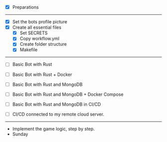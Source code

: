 - [X] Preparations
---
- [X] Set the bots profile picture
- [X] Create all essential files
	- [X] Set SECRETS
	- [X] Copy workflow.yml
	- [X] Create folder structure
	- [X] Makefile
	
---
- [ ] Basic Bot with Rust
- [ ] Basic Bot with Rust + Docker

- [ ] Basic Bot with Rust and MongoDB
- [ ] Basic Bot with Rust and MongoDB + Docker Compose

- [ ] Basic Bot with Rust and MongoDB in CI/CD
- [ ] CI/CD connected to my remote cloud server.

---
- Implement the game logic, step by step.
- Sunday


